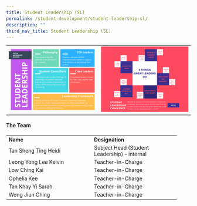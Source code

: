 ```yaml
---
title: Student Leadership (SL)
permalink: /student-development/student-leadership-sl/
description: ""
third_nav_title: Student Leadership (SL)
---
```

<table>
<tbody>
<tr>
<th><img src="images/sl1.png"></th>
<td><img src="images/sl2.png"></td>
</tr>
</tbody>
</table>
<h4><strong>The Team</strong></h4>
<table width="439">
<tbody>
<tr>
<td width="219"><strong>Name</strong></td>
<td width="219"><strong>Designation</strong></td>
</tr>
<tr>
<td width="219">Tan Sheng Ting Heidi</td>
<td width="219">Subject Head (Student Leadership) – internal</td>
</tr>
<tr>
<td width="219">Leong Yong Lee Kelvin</td>
<td width="219">Teacher-in-Charge</td>
</tr>
<tr>
<td width="219">Low Ching Kai</td>
<td width="219">Teacher-in-Charge</td>
</tr>
<tr>
<td width="219">Ophelia Kee</td>
<td width="219">Teacher-in-Charge</td>
</tr>
<tr>
<td width="219">Tan Khay Yi Sarah</td>
<td width="219">Teacher-in-Charge</td>
</tr>
<tr>
<td width="219">Wong Jiun Ching</td>
<td width="219">Teacher-in-Charge</td>
</tr>
</tbody>
</table>